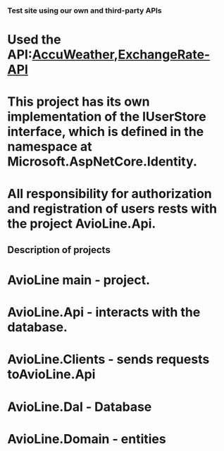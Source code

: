 ### Test site using our own and third-party APIs
# Used the API:[AccuWeather](https://developer.accuweather.com/),[ExchangeRate-API](https://www.exchangerate-api.com/)

# This project has its own implementation of the IUserStore interface, which is defined in the namespace at Microsoft.AspNetCore.Identity.
# All responsibility for authorization and registration of users rests with the project AvioLine.Api.

## Description of projects
# AvioLine main - project.
# AvioLine.Api -  interacts with the database.
# AvioLine.Clients - sends requests toAvioLine.Api
# AvioLine.Dal - Database
# AvioLine.Domain - entities
